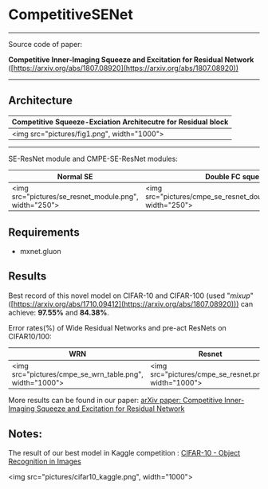 # CompetitiveSENet
---

Source code of paper: 

**Competitive Inner-Imaging Squeeze and Excitation for Residual Network** ([https://arxiv.org/abs/1807.08920](https://arxiv.org/abs/1807.08920))


---
## Architecture

|Competitive Squeeze-Exciation Architecutre for Residual block|
|-|
|<img src="pictures/fig1.png", width="1000">|

---

SE-ResNet module and CMPE-SE-ResNet modules:

|Normal SE|Double FC squeezes|Conv 2x1 pair-view|Conv 1x1 pair-view|
|-|-|-|-|
|<img src="pictures/se_resnet_module.png", width="250">|<img src="pictures/cmpe_se_resnet_double_FC_squeeze.png", width="250">|<img src="pictures/cmpe_se_resnet_conv2x1.png", width="250">|<img src="pictures/cmpe_se_resnet_conv2x1.png", width="250">|

## Requirements

- mxnet.gluon

## Results
Best record of this novel model on CIFAR-10 and CIFAR-100 (used "*mixup*" ([https://arxiv.org/abs/1710.09412](https://arxiv.org/abs/1807.08920))) can achieve: **97.55%** and **84.38%**.

Error rates(%) of Wide Residual Networks and pre-act ResNets on CIFAR10/100:

|WRN|Resnet|
|-|-|
|<img src="pictures/cmpe_se_wrn_table.png", width="1000">|<img src="pictures/cmpe_se_resnet.png", width="1000">|

More results can be found in our paper: [arXiv paper: Competitive Inner-Imaging Squeeze and Excitation for Residual Network](https://arxiv.org/abs/1807.08920)

## Notes:
The result of our best model in Kaggle competition : [CIFAR-10 - Object Recognition in Images](https://www.kaggle.com/c/cifar-10) 

<img src="pictures/cifar10_kaggle.png", width="1000">

